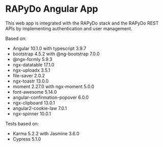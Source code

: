 # RAPyDo Angular App

This web app is integrated with the RAPyDo stack and the RAPyDo REST APIs by implementing authentication and user management.

Based on:

- Angular 10.1.0 with typescript 3.9.7
- bootstrap 4.5.2 with @ng-bootstrap 7.0.0
- @ngx-formly 5.9.3
- ngx-datatable 17.1.0
- ngx-uploadx 3.5.1
- file-saver 2.0.2
- ngx-toastr 13.0.0
- moment 2.27.0 with ngx-moment 5.0.0
- font-awesome 5.14.0
- angular-confirmation-popover 6.0.0
- ngx-clipboard 13.0.1
- angular2-cookie-law 7.0.1
- ngx-spinner 10.0.1

Tests based on:

- Karma 5.2.2 with Jasmine 3.6.0
- Cypress 5.1.0
